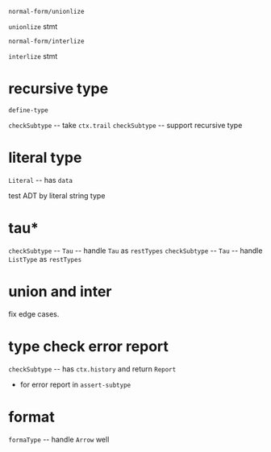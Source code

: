 `normal-form/unionlize`

`unionlize` stmt

`normal-form/interlize`

`interlize` stmt

# recursive type

`define-type`

`checkSubtype` -- take `ctx.trail`
`checkSubtype` -- support recursive type

# literal type

`Literal` -- has `data`

test ADT by literal string type

# tau*

`checkSubtype` -- `Tau` -- handle `Tau` as `restTypes`
`checkSubtype` -- `Tau` -- handle `ListType` as `restTypes`

# union and inter

fix edge cases.

# type check error report

`checkSubtype` -- has `ctx.history` and return `Report`

- for error report in `assert-subtype`

# format

`formaType` -- handle `Arrow` well
